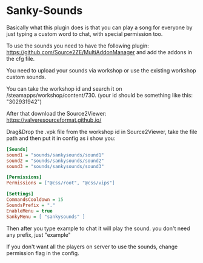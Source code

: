 # Sanky-Sounds

Basically what this plugin does is that you can play a song for everyone by just typing a custom word to chat, with special permission too.

To use the sounds you need to have the following plugin: https://github.com/Source2ZE/MultiAddonManager and add the addons in the cfg file.

You need to upload your sounds via workshop or use the existing workshop custom sounds.

You can take the workshop id and search it on /steamapps/workshop/content/730. (your id should be something like this: "302931942")

After that download the Source2Viewer: https://valveresourceformat.github.io/

Drag&Drop the .vpk file from the workshop id in Source2Viewer, take the file path and then put it in config as i show you:

```ini
[Sounds]
sound1 = "sounds/sankysounds/sound1"
sound2 = "sounds/sankysounds/sound2"
sound3 = "sounds/sankysounds/sound3"

[Permissions]
Permissions = ["@css/root", "@css/vips"]

[Settings]
CommandsCooldown = 15
SoundsPrefix = "."
EnableMenu = true
SankyMenu = [ "sankysounds" ]
```
Then after you type example to chat it will play the sound. you don't need any prefix, just "example"

If you don't want all the players on server to use the sounds, change permission flag in the config.
